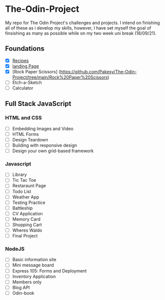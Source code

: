 # The-Odin-Project

My repo for The Odin Project's challenges and projects. I intend on finishing all of these as i develop my skills, however, I have set myself the goal of finsishing as many as possible while on my two week uni break (18/09/21).

## Foundations

- [x] [Recipes](https://github.com/Pakesy/The-Odin-Project/tree/main/Recipes)
- [x] [landing Page](https://github.com/Pakesy/The-Odin-Project/tree/main/Landing%20Page)
- [x] [Rock Paper Scissors] (https://github.com/Pakesy/The-Odin-Project/tree/main/Rock%20Paper%20Scissors)
- [ ] Etch-a-Sketch
- [ ] Calculator

## Full Stack JavaScript

### HTML and CSS

- [ ] Embedding Images and Video
- [ ] HTML Forms
- [ ] Design Teardown
- [ ] Building with responsive design
- [ ] Design your own grid-based framework

### Javascript

- [ ] Library
- [ ] Tic Tac Toe
- [ ] Restaraunt Page
- [ ] Todo List
- [ ] Weather App
- [ ] Testing Practice
- [ ] Battleship
- [ ] CV Application
- [ ] Memory Card
- [ ] Shopping Cart
- [ ] Wheres Waldo
- [ ] Final Project

### NodeJS

- [ ] Basic information site
- [ ] Mini message board
- [ ] Express 105: Forms and Deployment
- [ ] Inventory Application
- [ ] Members only
- [ ] Blog API
- [ ]  Odin-book
